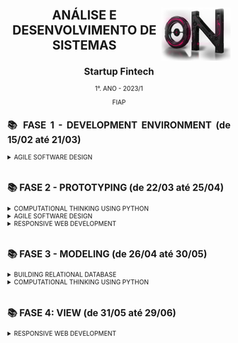 <div align="center">
<a href="https://github.com/monicaquintal" target="_blank"><img align="right" height="120px" src="./assets/imagens-fase01/on.png" /></a>
<h1>ANÁLISE E DESENVOLVIMENTO DE SISTEMAS</h1>
<h2>Startup Fintech</h2>
<p>1°. ANO - 2023/1</p>
<p>FIAP</p>
</div>

<div align="justify">

<h2>📚 FASE 1 - DEVELOPMENT ENVIRONMENT (de 15/02 até 21/03)</h2>

<details>
<summary>AGILE SOFTWARE DESIGN</summary>

[Capítulo 01: Precisamos falar sobre finanças.](./fase01/capitulo01.md)<br>
[Capítulo 02: Mas como um Software é criado?](./fase01/capitulo02.md)<br>
[Capítulo 03: Por onde começamos?](./fase01/capitulo03.md)<br>
[Capítulo 04: Primeiros passos na construção de um software.](./fase01/capitulo04.md)<br>
[Capítulo 05: Atendendo a pedidos!](./fase01/capitulo05.md)<br>
[Capítulo 06: Desvendando a cabeça do usuário.](./fase01/capitulo06.md)<br>
[Capítulo 07: Técnicas nunca são demais...](./fase01/capitulo07.md)<br>
[Capítulo 08: Mãos à obra!](./fase01/capitulo08.md)<br>
[Capítulo 09: Materializando o projeto.](./fase01/capitulo09.md)<br>
[Capítulo 10: Vamos aprender a programar?](./fase01/capitulo10.md)

</details>
<br>

<h2>📚 FASE 2 - PROTOTYPING (de 22/03 até 25/04)</h2>

<details>
<summary>COMPUTATIONAL THINKING USING PYTHON</summary>

[Capítulo 01: E que comecem os preparativos!](./fase02/capitulo01.md)<br>
[Capítulo 02: Quando a máquina começa a tomar decisões.](./fase02/capitulo02.md)<br>
[Capítulo 03: Andar em círculos não é necessariamente ruim...](./fase02/capitulo03.md)<br>
[Capítulo 04: Quem tem o nome na lista?](./fase02/capitulo04.md)
</details>

<details>
<summary>AGILE SOFTWARE DESIGN</summary>

[Capítulo 05: Entendendo o ponto de vista do usuário.](./fase02/capitulo05.md)<br>
[Capítulo 06: Infelizmente, diagramas não são o suficiente...](./fase02/capitulo06.md)<br>
[Capítulo 09: Quanto vale o show?](./fase02/capitulo09.md)
</details>

<details>
<summary>RESPONSIVE WEB DEVELOPMENT</summary>

[Capítulo 07: A experiência do usuário é um assunto sério!](./fase02/capitulo07.md)<br>
[Capítulo 08: Quem vê interface, vê coração.](./fase02/capitulo08.md)<br>
</details>
<br>

<h2>📚 FASE 3 - MODELING (de 26/04 até 30/05)</h2>

<details>
<summary>BUILDING RELATIONAL DATABASE</summary>

[Capítulo 01: O app começa a tomar forma!](./fase03/capitulo01.md)<br>
[Capítulo 02: Onde guardar as informações geradas?](./fase03/capitulo02.md)<br>
[Capítulo 03: Como guardar as informações?](./fase03/capitulo03.md)<br>
[Capítulo 04: O Modelo de Entidade-Relacionamento.](./fase03/capitulo04.md)<br>
[Capítulo 05: Agregando ao modelo de dados.](./fase03/capitulo05.md)<br>
[Capítulo 06: Aprendendo a armazenar de maneira correta.](./fase03/capitulo06.md)<br>
[Capítulo 07: Definindo as estruturas físicas!](./fase03/capitulo07.md)
</details>

<details>
<summary>COMPUTATIONAL THINKING USING PYTHON</summary>

[Capítulo 08: Salvo pelo dicionário!](./fase03/capitulo08.md)<br>
[Capítulo 09: Quem arquiva amigo é.](./fase03/capitulo09.md)

</details>
<br>

<h2>📚 FASE 4: VIEW (de 31/05 até 29/06)</h2>

<details>
<summary>RESPONSIVE WEB DEVELOPMENT</summary>

[Capítulo 01: Habemus telas de sistema!](./fase04/capitulo01.md)<br>
[Capítulo 02: Internet: Como tudo começou.](./fase04/capitulo02.md)<br>
[Capítulo 03: HTML - Falando a língua da internet.](./fase04/capitulo03.md)<br>
[Capítulo 04:]()<br>
[Capítulo 05:]()<br>
[Capítulo 06:]()<br>
[Capítulo 07:]()<br>
[Capítulo 08:]()<br>
[Capítulo 09:]()<br>
[Capítulo 10:]()<br>
[Capítulo 11:]()<br>
[Capítulo 12:]()

</details>